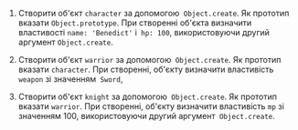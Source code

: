 1. Створити об'єкт `character` за допомогою` Object.create`.
Як прототип вказати `Object.prototype`.
При створенні об'єкта визначити властивості `name: 'Benedict'` і` hp: 100`, використовуючи другий аргумент `Object.create`.

2. Створити об'єкт `warrior` за допомогою` Object.create`.
Як прототип вказати `character`.
При створенні, об'єкту визначити властивість `weapon` зі значенням` Sword`,

3. Створити об'єкт `knight` за допомогою` Object.create`.
Як прототип вказати `warrior`.
При створенні, об'єкту визначити властивість `mp` зі значенням 100, використовуючи другий аргумент` Object.create`.